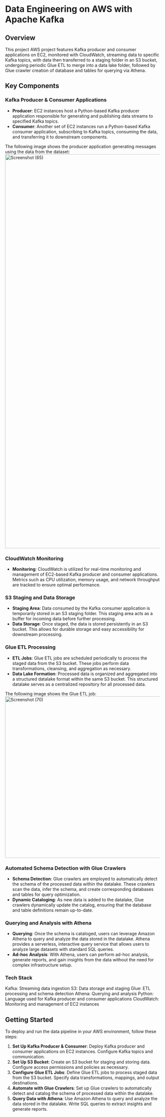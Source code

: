 # Data Engineering on AWS with Apache Kafka
## Overview

This project AWS project features Kafka producer and consumer applications on EC2, monitored with CloudWatch, streaming data to specific Kafka topics, with data then transferred to a staging folder in an S3 bucket, undergoing periodic Glue ETL to merge into a data lake folder, followed by Glue crawler creation of database and tables for querying via Athena.

## Key Components

### Kafka Producer & Consumer Applications

- **Producer**: EC2 instances host a Python-based Kafka producer application responsible for generating and publishing data streams to specified Kafka topics.
- **Consumer**: Another set of EC2 instances run a Python-based Kafka consumer application, subscribing to Kafka topics, consuming the data, and transferring it to downstream components.

The following image shows the producer application generating messages using the data from the dataset:
<img width="1280" alt="Screenshot (65)" src="https://github.com/githar5h/AWS-Kafka-Data-Engineering/assets/96515805/a2a6f8fa-04eb-4191-bca1-dfdd8322a61a">


### CloudWatch Monitoring

- **Monitoring**: CloudWatch is utilized for real-time monitoring and management of EC2-based Kafka producer and consumer applications. Metrics such as CPU utilization, memory usage, and network throughput are tracked to ensure optimal performance.

### S3 Staging and Data Storage

- **Staging Area**: Data consumed by the Kafka consumer application is temporarily stored in an S3 staging folder. This staging area acts as a buffer for incoming data before further processing.
- **Data Storage**: Once staged, the data is stored persistently in an S3 bucket. This allows for durable storage and easy accessibility for downstream processing.

### Glue ETL Processing

- **ETL Jobs**: Glue ETL jobs are scheduled periodically to process the staged data from the S3 bucket. These jobs perform data transformations, cleansing, and aggregation as necessary.
- **Data Lake Formation**: Processed data is organized and aggregated into a structured datalake format within the same S3 bucket. This structured datalake serves as a centralized repository for all processed data.

The following image shows the Glue ETL job:
<img width="525" alt="Screenshot (70)" src="https://github.com/githar5h/AWS-Kafka-Data-Engineering/assets/96515805/62616e2e-5bfd-4ba2-bca2-d4652e40f12e">

### Automated Schema Detection with Glue Crawlers

- **Schema Detection**: Glue crawlers are employed to automatically detect the schema of the processed data within the datalake. These crawlers scan the data, infer the schema, and create corresponding databases and tables for query optimization.
- **Dynamic Cataloging**: As new data is added to the datalake, Glue crawlers dynamically update the catalog, ensuring that the database and table definitions remain up-to-date.

### Querying and Analysis with Athena

- **Querying**: Once the schema is cataloged, users can leverage Amazon Athena to query and analyze the data stored in the datalake. Athena provides a serverless, interactive query service that allows users to analyze large datasets with standard SQL queries.
- **Ad-hoc Analysis**: With Athena, users can perform ad-hoc analysis, generate reports, and gain insights from the data without the need for complex infrastructure setup.

### Tech Stack
Kafka: Streaming data ingestion
S3: Data storage and staging
Glue: ETL processing and schema detection
Athena: Querying and analysis
Python: Language used for Kafka producer and consumer applications
CloudWatch: Monitoring and management of EC2 instances

## Getting Started

To deploy and run the data pipeline in your AWS environment, follow these steps:

1. **Set Up Kafka Producer & Consumer**: Deploy Kafka producer and consumer applications on EC2 instances. Configure Kafka topics and communication.
2. **Set Up S3 Bucket**: Create an S3 bucket for staging and storing data. Configure access permissions and policies as necessary.
3. **Configure Glue ETL Jobs**: Define Glue ETL jobs to process staged data from the S3 bucket. Specify data transformations, mappings, and output destinations.
4. **Automate with Glue Crawlers**: Set up Glue crawlers to automatically detect and catalog the schema of processed data within the datalake.
5. **Query Data with Athena**: Use Amazon Athena to query and analyze the data stored in the datalake. Write SQL queries to extract insights and generate reports.
